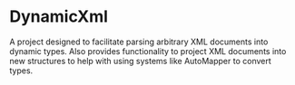 # DynamicXml
A project designed to facilitate parsing arbitrary XML documents into dynamic types. Also provides functionality to project XML documents into new structures to help with using systems like AutoMapper to convert types.
